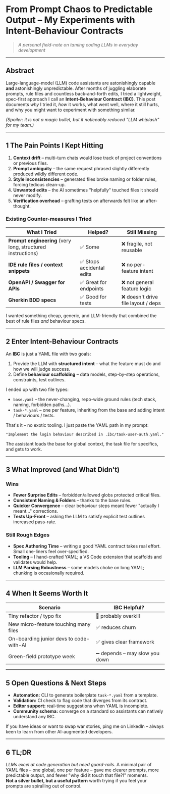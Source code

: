 # From Prompt Chaos to Predictable Output – My Experiments with Intent-Behaviour Contracts

> *A personal field-note on taming coding LLMs in everyday development*

---

## Abstract  
Large-language-model (LLM) code assistants are astonishingly capable **and** astonishingly unpredictable.  After months of juggling elaborate prompts, rule files and countless back-and-forth edits, I tried a lightweight, spec-first approach I call an **Intent-Behaviour Contract (IBC)**.  This post documents *why* I tried it, *how* it works, what went well, where it still hurts, and why you might want to experiment with something similar.

*(Spoiler: it is not a magic bullet, but it noticeably reduced "LLM whiplash" for my team.)*

---

## 1  The Pain Points I Kept Hitting

1. **Context drift**  – multi-turn chats would lose track of project conventions or previous files.  
2. **Prompt ambiguity** – the same request phrased slightly differently produced wildly different code.  
3. **Style inconsistencies** – generated files broke naming or folder rules, forcing tedious clean-up.  
4. **Unwanted edits** – the AI sometimes "helpfully" touched files it should never modify.  
5. **Verification overhead** – grafting tests on afterwards felt like an after-thought.

### Existing Counter-measures I Tried

| What I Tried | Helped? | Still Missing |
|--------------|---------|---------------|
| **Prompt engineering** (very long, structured instructions) | ✅ Some | ❌ fragile, not reusable |
| **IDE rule files / context snippets** | ✅ Stops accidental edits | ❌ no per-feature intent |
| **OpenAPI / Swagger for APIs** | ✅ Great for endpoints | ❌ not general feature logic |
| **Gherkin BDD specs** | ✅ Good for tests | ❌ doesn't drive file layout / deps |

I wanted something cheap, generic, and LLM-friendly that combined the best of rule files *and* behaviour specs.

---

## 2  Enter Intent-Behaviour Contracts

An **IBC** is just a YAML file with two goals:
1.  Provide the LLM with **structured intent** – what the feature must do and how we will judge success.  
2.  Define **behaviour scaffolding** – data models, step-by-step operations, constraints, test outlines.

I ended up with two file types:

* `base.yaml` – the never-changing, repo-wide ground rules (tech stack, naming, forbidden paths…).
* `task-*.yaml` – one per feature, inheriting from the base and adding intent / behaviours / tests.

That's it – no exotic tooling.  I just paste the YAML path in my prompt:
```text
"Implement the login behaviour described in .ibc/task-user-auth.yaml."
```
The assistant loads the base for global context, the task file for specifics, and gets to work.

---

## 3  What Improved (and What Didn't)

### Wins
* **Fewer Surprise Edits** – forbidden/allowed globs protected critical files.  
* **Consistent Naming & Folders** – thanks to the base rules.  
* **Quicker Convergence** – clear behaviour steps meant fewer "actually I meant..." corrections.  
* **Tests Up-Front** – asking the LLM to satisfy explicit test outlines increased pass-rate.

### Still Rough Edges
* **Spec Authoring Time** – writing a good YAML contract takes real effort. Small one-liners feel over-specified.  
* **Tooling** – I hand-crafted YAML; a VS Code extension that scaffolds and validates would help.  
* **LLM Parsing Robustness** – some models choke on long YAML; chunking is occasionally required.

---

## 4  When It Seems Worth It

| Scenario | IBC Helpful? |
|----------|--------------|
| Tiny refactor / typo fix | 🚫 probably overkill |
| New micro-feature touching many files | ✅ reduces churn |
| On-boarding junior devs to code-with-AI | ✅ gives clear framework |
| Green-field prototype week | ➖ depends – may slow you down |

---

## 5  Open Questions & Next Steps

* **Automation:** CLI to generate boilerplate `task-*.yaml` from a template.  
* **Validation:** CI check to flag code that diverges from its contract.  
* **Editor support:** real-time suggestions when YAML is incomplete.  
* **Community schema:** converge on a standard so assistants can natively understand any IBC.

If you have ideas or want to swap war stories, ping me on LinkedIn – always keen to learn from other AI-augmented developers.

---

## 6  TL;DR

*LLMs excel at code generation but need guard-rails.*  A minimal pair of YAML files – one global, one per feature – gave me clearer prompts, more predictable output, and fewer "why did it touch that file?!" moments.  
**Not a silver bullet, but a useful pattern** worth trying if you feel your prompts are spiralling out of control.
